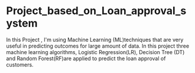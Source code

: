 # Project_based_on_Loan_approval_system
In this Project , I'm using Machine Learning (ML)techniques that are very useful in predicting outcomes 
for large amount of data. In this project three machine learning 
algorithms, Logistic Regression(LR), Decision Tree (DT) and Random 
Forest(RF)are applied to predict the loan approval of customers.
